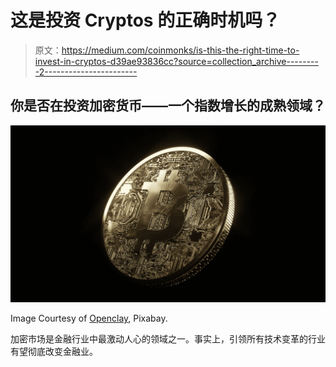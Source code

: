 # 这是投资 Cryptos 的正确时机吗？

> 原文：<https://medium.com/coinmonks/is-this-the-right-time-to-invest-in-cryptos-d39ae93836cc?source=collection_archive---------2----------------------->

## 你是否在投资加密货币——一个指数增长的成熟领域？

![](img/e5276f9ef2032038d70ce9c022d1aa02.png)

Image Courtesy of [Openclay](https://pixabay.com/users/openclay-389885/?utm_source=link-attribution&utm_medium=referral&utm_campaign=image&utm_content=3123849), Pixabay.

加密市场是金融行业中最激动人心的领域之一。事实上，引领所有技术变革的行业有望彻底改变金融业。